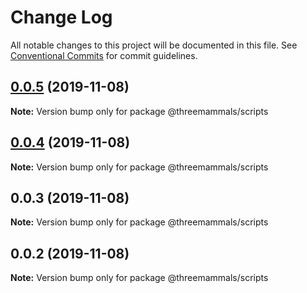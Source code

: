 # Change Log

All notable changes to this project will be documented in this file.
See [Conventional Commits](https://conventionalcommits.org) for commit guidelines.

## [0.0.5](https://github.com/ThreeMammals/gutenberg-to-react/compare/@threemammals/scripts@0.0.4...@threemammals/scripts@0.0.5) (2019-11-08)

**Note:** Version bump only for package @threemammals/scripts





## [0.0.4](https://github.com/ThreeMammals/gutenberg-to-react/compare/@threemammals/scripts@0.0.3...@threemammals/scripts@0.0.4) (2019-11-08)

**Note:** Version bump only for package @threemammals/scripts





## 0.0.3 (2019-11-08)

**Note:** Version bump only for package @threemammals/scripts





## 0.0.2 (2019-11-08)

**Note:** Version bump only for package @threemammals/scripts
